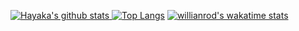 [![Hayaka's github stats](https://github-readme-stats.vercel.app/api?username=HayakaRyu&count_private=true&show_icons=true&hide_border=true) ![Top Langs](https://github-readme-stats.vercel.app/api/top-langs/?username=HayakaRyu&langs_count=8&layout=compact&hide_border=true)](https://github.com/HayakaRyu)
[![willianrod's wakatime stats](https://github-readme-stats.vercel.app/api/wakatime?username=HayakaRyu&layout=compact)](https://github.com/HayakaRyu)

